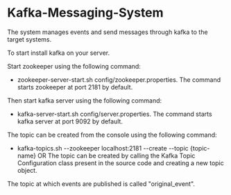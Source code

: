 # Kafka-Messaging-System
The system manages events and send messages through kafka to the target systems.

To start install kafka on your server.

Start zookeeper using the following command:
  - zookeeper-server-start.sh config/zookeeper.properties.
The command starts zookeeper at port 2181 by default.

Then start kafka server using the following command:
  - kafka-server-start.sh config/server.properties.
The command starts kafka server at port 9092 by default.

The topic can be created from the console using the following command:
  - kafka-topics.sh --zookeeper localhost:2181 --create --topic {topic-name}
                        OR
The topic can be created by calling the Kafka Topic Configuration class present in
the source code and creating a new topic object.
                      
The topic at which events are published is called "original_event".

